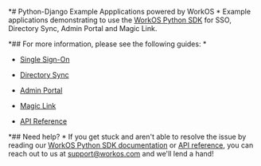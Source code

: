 *# Python-Django Example Appplications powered by WorkOS
*
Example applications demonstrating to use the [WorkOS Python SDK](_https://github.com/workos-inc/workos-python_) for SSO, Directory Sync, Admin Portal and Magic Link.

*## For more information, please see the following guides:
*
* [Single Sign-On](_https://workos.com/docs/sso/guide_)
* [Directory Sync](_https://workos.com/docs/directory-sync/guide_)
* [Admin Portal](_https://workos.com/docs/admin-portal/guide_)
* [Magic Link](_https://workos.com/docs/magic-link/guide_)

* [API Reference](_https://workos.com/docs/reference_)

*## Need help?
*
If you get stuck and aren't able to resolve the issue by reading our [WorkOS Python SDK documentation](_https://docs.workos.com/sdk/python_) or [API reference](_https://workos.com/docs/reference_), you can reach out to us at support@workos.com and we'll lend a hand!
